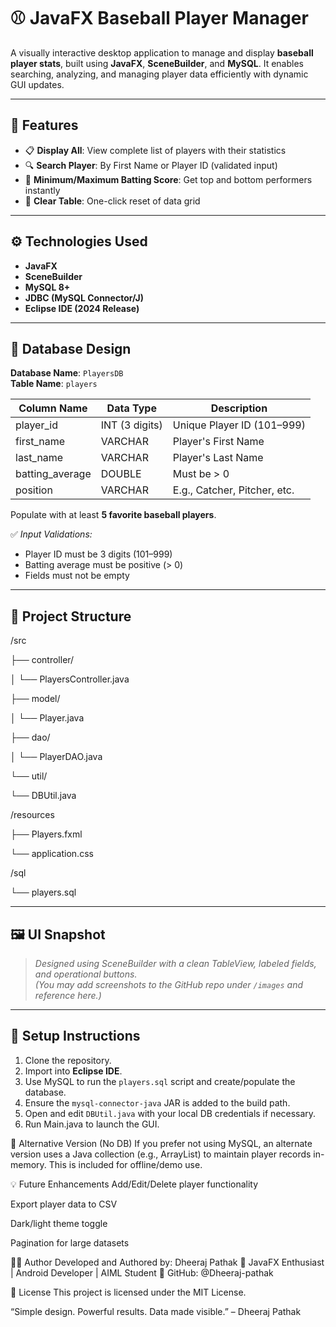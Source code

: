 # ⚾ JavaFX Baseball Player Manager

A visually interactive desktop application to manage and display **baseball player stats**, built using **JavaFX**, **SceneBuilder**, and **MySQL**. It enables searching, analyzing, and managing player data efficiently with dynamic GUI updates.

---

## 🎯 Features

- 📋 **Display All**: View complete list of players with their statistics
- 🔍 **Search Player**: By First Name or Player ID (validated input)
- 🧮 **Minimum/Maximum Batting Score**: Get top and bottom performers instantly
- 🧼 **Clear Table**: One-click reset of data grid

---

## ⚙️ Technologies Used

- **JavaFX**
- **SceneBuilder**
- **MySQL 8+**
- **JDBC (MySQL Connector/J)**
- **Eclipse IDE (2024 Release)**

---

## 🧱 Database Design

**Database Name**: `PlayersDB`  
**Table Name**: `players`

| Column Name      | Data Type     | Description                        |
|------------------|---------------|------------------------------------|
| player_id        | INT (3 digits)| Unique Player ID (101–999)         |
| first_name       | VARCHAR       | Player's First Name                |
| last_name        | VARCHAR       | Player's Last Name                 |
| batting_average  | DOUBLE        | Must be > 0                        |
| position         | VARCHAR       | E.g., Catcher, Pitcher, etc.       |

Populate with at least **5 favorite baseball players**.

✅ *Input Validations:*  
- Player ID must be 3 digits (101–999)  
- Batting average must be positive (> 0)  
- Fields must not be empty

---

## 📂 Project Structure

/src

├── controller/

│ └── PlayersController.java

├── model/

│ └── Player.java

├── dao/

│ └── PlayerDAO.java

└── util/

└── DBUtil.java

/resources

├── Players.fxml

└── application.css

/sql

└── players.sql


---

## 🖼 UI Snapshot

> *Designed using SceneBuilder with a clean TableView, labeled fields, and operational buttons.*  
> *(You may add screenshots to the GitHub repo under `/images` and reference here.)*

---

## 🔧 Setup Instructions

1. Clone the repository.
2. Import into **Eclipse IDE**.
3. Use MySQL to run the `players.sql` script and create/populate the database.
4. Ensure the `mysql-connector-java` JAR is added to the build path.
5. Open and edit `DBUtil.java` with your local DB credentials if necessary.
6. Run Main.java to launch the GUI.

🔄 Alternative Version (No DB)
If you prefer not using MySQL, an alternate version uses a Java collection (e.g., ArrayList) to maintain player records in-memory. This is included for offline/demo use.

💡 Future Enhancements
Add/Edit/Delete player functionality

Export player data to CSV

Dark/light theme toggle

Pagination for large datasets

👨‍💻 Author
Developed and Authored by: Dheeraj Pathak
🎯 JavaFX Enthusiast | Android Developer | AIML Student
🔗 GitHub: @Dheeraj-pathak

📜 License
This project is licensed under the MIT License.

“Simple design. Powerful results. Data made visible.” – Dheeraj Pathak
